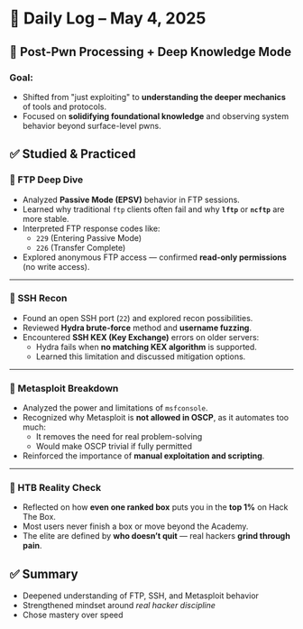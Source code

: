 # 🧠 Daily Log – May 4, 2025

## 🎯 Post-Pwn Processing + Deep Knowledge Mode

### Goal:
- Shifted from "just exploiting" to **understanding the deeper mechanics** of tools and protocols.
- Focused on **solidifying foundational knowledge** and observing system behavior beyond surface-level pwns.

## ✅ Studied & Practiced

### 🤯 FTP Deep Dive
- Analyzed **Passive Mode (EPSV)** behavior in FTP sessions.
- Learned why traditional `ftp` clients often fail and why **`lftp`** or **`ncftp`** are more stable.
- Interpreted FTP response codes like:
  - `229` (Entering Passive Mode)
  - `226` (Transfer Complete)
- Explored anonymous FTP access — confirmed **read-only permissions** (no write access).

---

### 🔐 SSH Recon
- Found an open SSH port (`22`) and explored recon possibilities.
- Reviewed **Hydra brute-force** method and **username fuzzing**.
- Encountered **SSH KEX (Key Exchange)** errors on older servers:
  - Hydra fails when **no matching KEX algorithm** is supported.
  - Learned this limitation and discussed mitigation options.

---

### 🧠 Metasploit Breakdown
- Analyzed the power and limitations of `msfconsole`.
- Recognized why Metasploit is **not allowed in OSCP**, as it automates too much:
  - It removes the need for real problem-solving
  - Would make OSCP trivial if fully permitted
- Reinforced the importance of **manual exploitation and scripting**.

---

### 🧱 HTB Reality Check
- Reflected on how **even one ranked box** puts you in the **top 1%** on Hack The Box.
- Most users never finish a box or move beyond the Academy.
- The elite are defined by **who doesn’t quit** — real hackers **grind through pain**.

## ✅ Summary
- Deepened understanding of FTP, SSH, and Metasploit behavior
- Strengthened mindset around *real hacker discipline*
- Chose mastery over speed
